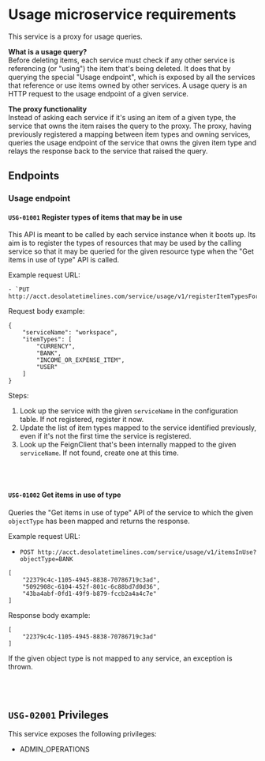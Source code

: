 # Usage microservice requirements
This service is a proxy for usage queries. 

<b>What is a usage query?</b><br />
Before deleting items, each service must check if any other service is referencing (or "using") the item
that's being deleted. It does that by querying the special "Usage endpoint", which is exposed by all the
services that reference or use items owned by other services. A usage query is an HTTP request to the
usage endpoint of a given service.

<b>The proxy functionality</b><br />
Instead of asking each service if it's using an item of a given type, the service that owns the item raises
the query to the proxy. The proxy, having previously registered a mapping between item types and owning
services, queries the usage endpoint of the service that owns the given item type and relays the response
back to the service that raised the query.

## Endpoints

### Usage endpoint

#### `USG-01001` Register types of items that may be in use
This API is meant to be called by each service instance when it boots up. Its aim is to register the types
of resources that may be used by the calling service so that it may be queried for the given resource type
when the "Get items in use of type" API is called.

Example request URL:
```
- `PUT http://acct.desolatetimelines.com/service/usage/v1/registerItemTypesForService`
```

Request body example:
```
{
    "serviceName": "workspace",
    "itemTypes": [
        "CURRENCY",
        "BANK",
        "INCOME_OR_EXPENSE_ITEM",
        "USER"
    ]
}
```

Steps:
1) Look up the service with the given `serviceName` in the configuration table.
   If not registered, register it now.
2) Update the list of item types mapped to the service identified previously,
   even if it's not the first time the service is registered.
3) Look up the FeignClient that's been internally mapped to the given `serviceName`.
   If not found, create one at this time.




<br /><br />
#### `USG-01002` Get items in use of type
Queries the "Get items in use of type" API of the service to which the given `objectType` has been mapped
and returns the response.

Example request URL:
- `POST http://acct.desolatetimelines.com/service/usage/v1/itemsInUse?objectType=BANK`

```
[
    "22379c4c-1105-4945-8838-70786719c3ad",
    "5092908c-6104-452f-801c-6c88bd7d0d36",
    "43ba4abf-0fd1-49f9-b879-fccb2a4a4c7e"
]
```

Response body example:
```
[
    "22379c4c-1105-4945-8838-70786719c3ad"
]
```

If the given object type is not mapped to any service, an exception is thrown.



<br /><br />
## `USG-02001` Privileges
This service exposes the following privileges:
- ADMIN_OPERATIONS